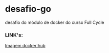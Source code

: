 # desafio-go
desafio do módulo de docker do curso Full Cycle

### LINK's:
[Imagem docker hub](https://hub.docker.com/r/donovantarsis/fullcycle/tags)